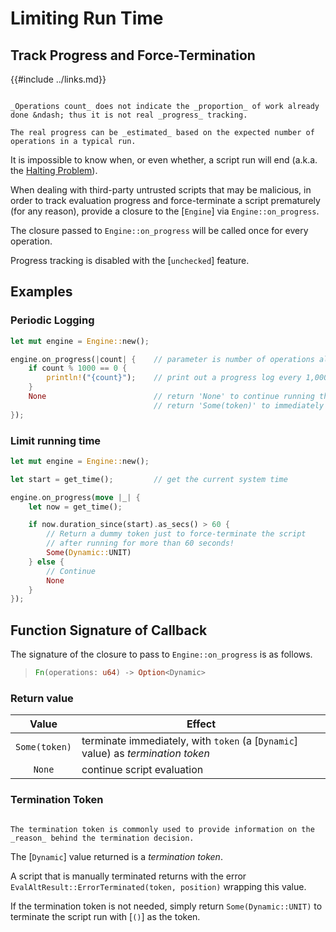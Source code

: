 Limiting Run Time
=================


Track Progress and Force-Termination
------------------------------------

{{#include ../links.md}}

```admonish info.side "Operations count vs. progress"

_Operations count_ does not indicate the _proportion_ of work already done &ndash; thus it is not real _progress_ tracking.

The real progress can be _estimated_ based on the expected number of operations in a typical run.
```

It is impossible to know when, or even whether, a script run will end
(a.k.a. the [Halting Problem](http://en.wikipedia.org/wiki/Halting_problem)).

When dealing with third-party untrusted scripts that may be malicious, in order to track evaluation
progress and force-terminate a script prematurely (for any reason), provide a closure to the
[`Engine`] via `Engine::on_progress`.

The closure passed to `Engine::on_progress` will be called once for every operation.

Progress tracking is disabled with the [`unchecked`] feature.


Examples
--------

### Periodic Logging

```rust
let mut engine = Engine::new();

engine.on_progress(|count| {    // parameter is number of operations already performed
    if count % 1000 == 0 {
        println!("{count}");    // print out a progress log every 1,000 operations
    }
    None                        // return 'None' to continue running the script
                                // return 'Some(token)' to immediately terminate the script
});
```

### Limit running time

```rust
let mut engine = Engine::new();

let start = get_time();         // get the current system time

engine.on_progress(move |_| {
    let now = get_time();

    if now.duration_since(start).as_secs() > 60 {
        // Return a dummy token just to force-terminate the script
        // after running for more than 60 seconds!
        Some(Dynamic::UNIT)
    } else {
        // Continue
        None
    }
});
```


Function Signature of Callback
------------------------------

The signature of the closure to pass to `Engine::on_progress` is as follows.

> ```rust
> Fn(operations: u64) -> Option<Dynamic>
> ```

### Return value

|     Value     | Effect                                                                           |
| :-----------: | -------------------------------------------------------------------------------- |
| `Some(token)` | terminate immediately, with `token` (a [`Dynamic`] value) as _termination token_ |
|    `None`     | continue script evaluation                                                       |

### Termination Token

```admonish info.side "Token"

The termination token is commonly used to provide information on the _reason_ behind the termination decision.
```

The [`Dynamic`] value returned is a _termination token_.

A script that is manually terminated returns with the error `EvalAltResult::ErrorTerminated(token, position)`
wrapping this value.

If the termination token is not needed, simply return `Some(Dynamic::UNIT)` to terminate the script
run with [`()`] as the token.
